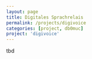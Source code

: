 ```yaml
---
layout: page
title: Digitales Sprachrelais
permalink: /projects/digivoice
categories: [project, db0muc]
project: 'digivoice'
---
```


tbd